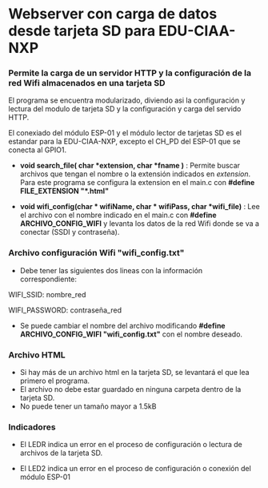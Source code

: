 # Webserver con carga de datos desde tarjeta SD para EDU-CIAA-NXP

### Permite la carga de un servidor HTTP y la configuración de la red Wifi almacenados en una tarjeta SD

El programa se encuentra modularizado, diviendo asi la configuración y lectura del modulo de tarjeta SD y la configuración y carga del servido HTTP.

El conexiado del módulo ESP-01 y el módulo lector de tarjetas SD es el estandar para la EDU-CIAA-NXP, excepto el CH_PD del ESP-01 que se conecta al GPIO1.

* __void search_file( char *extension, char *fname )__ :
Permite buscar archivos que tengan el nombre o la extensión indicados en *extension*.
Para este programa se configura la extension en el main.c con __#define FILE_EXTENSION		"*.html"__

* __void wifi_config(char * wifiName, char * wifiPass, char *wifi_file)__ : 
Lee el archivo con el nombre indicado en el main.c con **#define ARCHIVO_CONFIG_WIFI** y levanta los datos de la red Wifi donde se va a conectar (SSDI y contraseña).


### Archivo configuración Wifi "wifi_config.txt"

* Debe tener las siguientes dos lineas con la información correspondiente:

WIFI_SSID: nombre_red

WIFI_PASSWORD: contraseña_red

* Se puede cambiar el nombre del archivo modificando **#define ARCHIVO_CONFIG_WIFI	"wifi_config.txt"** con el nombre deseado.

### Archivo HTML

* Si hay más de un archivo html en la tarjeta SD, se levantará el que lea primero el programa.
* El archivo no debe estar guardado en ninguna carpeta dentro de la tarjeta SD.
* No puede tener un tamaño mayor a 1.5kB

### Indicadores

* El LEDR indica un error en el proceso de configuración o lectura de archivos de la tarjeta SD.

* El LED2 indica un error en el proceso de configuración o conexión del módulo ESP-01







